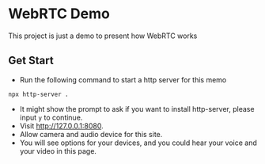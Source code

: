 # WebRTC Demo
This project is just a demo to present how WebRTC works

## Get Start
- Run the following command to start a http server for this memo
```shell
npx http-server .
```
- It might show the prompt to ask if you want to install http-server, please input `y` to continue.
- Visit http://127.0.0.1:8080.
- Allow camera and audio device for this site.
- You will see options for your devices, and you could hear your voice and your video in this page.